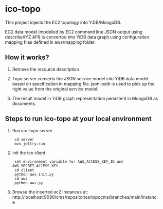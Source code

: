 ico-topo
========
This project injects the EC2 topology into YiDB/MongoDB. 

EC2 data model (modelled by EC2 command line JSON output using describeXYZ API) is converted into YiDB data graph using configuration mapping files defined in aws/mapping folder. 

## How it works?

1. Retrieve the resource description
        
2. Topo server converts the JSON service model into YiDB data model based on specification in mapping file. json-path is used to pick up the right value from the original service model.
        
        
3. The result model in YiDB graph representation persistent in MongoDB as documents.
        

## Steps to run ico-topo at your local environment

1. Run ico-topo server

        cd server
        mvn jettry:run

2. Init the ico client
   
        set environment variable for AWS_ACCESS_KEY_ID and AWS_SECRET_ACCESS_KEY
        cd client
        python aws-init.py
        cd aws
        python aws.py

3. Browse the inserted ec2 instances at: http://localhost:9090/cms/repositories/topocms/branches/main/Instance

  
